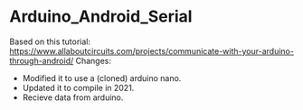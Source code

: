 # Arduino_Android_Serial
Based on this tutorial: https://www.allaboutcircuits.com/projects/communicate-with-your-arduino-through-android/
Changes:
- Modified it to use a (cloned) arduino nano.
- Updated it to compile in 2021.
- Recieve data from arduino.
